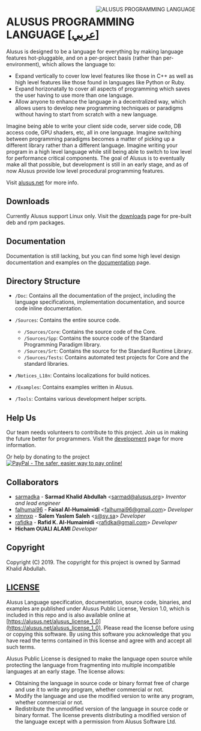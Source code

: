 <img
  alt="ALUSUS PROGRAMMING LANGUAGE"
  align="right"
  src="https://alusus.net/Resources/logo.en.gif"
/>

# ALUSUS PROGRAMMING LANGUAGE [[عربي]](readme.ar.md)

Alusus is designed to be a language for everything by making language features hot-pluggable, and on a per-project basis
 (rather than per-environment), which allows the language to:
* Expand vertically to cover low level features like those in C++ as well as high level features like those found in
languages like Python or Ruby.
* Expand horizonatally to cover all aspects of programming which saves the user having to use more than one language.
* Allow anyone to enhance the language in a decentralized way, which allows users to develop new programming techniques
or paradigms without having to start from scratch with a new language.

Imagine being able to write your client side code, server side code, DB access code, GPU shaders, etc, all in one
language. Imagine switching between programming paradigms becomes a matter of picking up a different library rather than
a different language. Imagine writing your program in a high level language while still being able to switch to low
level for performance critical components. The goal of Alusus is to eventually make all that possible, but development
is still in an early stage, and as of now Alusus provide low level procedural programming features.

Visit [alusus.net](https://alusus.net) for more info.

## Downloads

Currently Alusus support Linux only. Visit the [downloads](https://alusus.net/download) page for pre-built deb and rpm
packages.

## Documentation

Documentation is still lacking, but you can find some high level design documentation and examples on the
[documentation](https://alusus.net/documentation) page.

## Directory Structure

* `/Doc`: Contains all the documentation of the project, including the language specifications, implementation
  documentation, and source code inline documentation.

* `/Sources`: Contains the entire source code.
  - `/Sources/Core`: Contains the source code of the Core.
  - `/Sources/Spp`: Contains the source code of the Standard Programming Paradigm library.
  - `/Sources/Srt`: Contains the source for the Standard Runtime Library.
  - `/Sources/Tests`: Contains automated test projects for Core and the standard libraries.

* `/Notices_L18n`: Contains localizations for build notices.

* `/Examples`: Contains examples written in Alusus.

* `/Tools`: Contains various development helper scripts.

## Help Us

Our team needs volunteers to contribute to this project. Join us in making the future better for programmers. Visit the
[development](https://alusus.net/dev) page for more information.

Or help by donating to the project<br/>
[![PayPal - The safer, easier way to pay online!](https://www.paypalobjects.com/en_US/i/btn/btn_donateCC_LG.gif)](https://paypal.me/alusus)

## Collaborators

* [sarmadka](https://github.com/sarmadka) -
**Sarmad Khalid Abdullah** &lt;sarmad@alusus.org&gt; *Inventor and lead engineer*
* [falhumai96](https://github.com/falhumai96) -
**Faisal Al-Humaimidi** &lt;falhumai96@gmail.com&gt; *Developer*
* [xlmnxp](https://github.com/xlmnxp) -
**Salem Yaslem Saleh** &lt;s@sy.sa&gt; *Developer*
* [rafidka](https://github.com/rafidka) -
**Rafid K. Al-Humaimidi** &lt;rafidka@gmail.com&gt; *Developer*
* **Hicham OUALI ALAMI** *Developer*

## Copyright

Copyright (C) 2019.
The copyright for this project is owned by Sarmad Khalid Abdullah.

## [LICENSE](license.txt)

Alusus Language specification, documentation, source code, binaries, and examples are published under Alusus Public
License, Version 1.0, which is included in this repo and is also available online at
[https://alusus.net/alusus_license_1_0](https://alusus.net/alusus_license_1_0). Please read the license before using
or copying this software. By using this software you acknowledge that you have read the terms contained in this license
and agree with and accept all such terms.

Alusus Public License is designed to make the language open source while protecting the language from fragmenting into
multiple incompatible languages at an early stage. The license allows:
* Obtaining the language in source code or binary format free of charge and use it to write any program, whether
  commercial or not.
* Modify the language and use the modified version to write any program, whether commercial or not.
* Redistribute the unmodified version of the language in source code or binary format. The license prevents distributing
  a modified version of the language except with a permission from Alusus Software Ltd.
